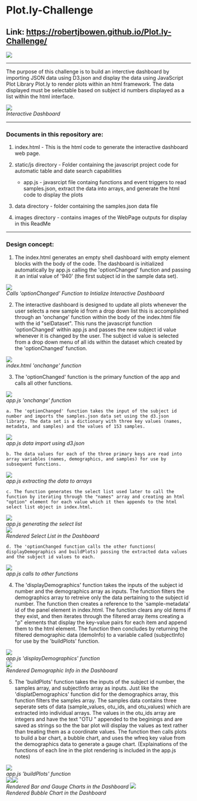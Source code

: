 # Plot.ly-Challenge

## Link: https://robertjbowen.github.io/Plot.ly-Challenge/

<p>
    <img src="https://github.com/robertjbowen/Plot.ly-Challenge/blob/main/images/Picture4.png"/>
</p>

***

The purpose of this challenge is to build an interctive dashboard by importing JSON data using D3.json and display the data using JavaScript Plot Library Plot.ly to render plots within an html framework. The data displayed must be selectable based on subject id numbers displayed as a list within the html interface.

<p>
    <img src="https://github.com/robertjbowen/Plot.ly-Challenge/blob/main/images/Picture1.png"/>
    <br>
    <em>Interactive Dashboard</em>
</p>

***

### Documents in this repository are:

1. index.html - This is the html code to generate the interactive dashboard web page.


2. static/js directory - Folder containing the javascript project code for automatic table and date search capabilities
	
	* app.js - javasrcipt file containg functions and event triggers to read samples.json, extract the data into arrays, and generate the html code to display the plots 


3. data directory - folder containing the samples.json data file


4. images directory - contains images of the WebPage outputs for display in this ReadMe

***

### Design concept:

1. The index.html generates an empty shell dashboard with empty element blocks with the body of the code. The dashboard is initialized automatically by app.js calling the 'optionChanged' function and passing it an intial value of '940' (the first subject id in the sample data set).

<p>
    <img src="https://github.com/robertjbowen/Plot.ly-Challenge/blob/main/images/Picture7.png"/>
    <br>
    <em>Calls 'optionChanged' Function to Intialize Interactive Dashboard</em>
</p>

2. The interactive dashboard is designed to update all plots whenever the user selects a new sample id from a drop down list this is accomplished through an 'onchange' function within the body of the index.html file with the id "selDataset". This runs the javascript function 'optionChanged' within app.js and passes the new subject id value whenever it is changed by the user. The subject id value is selected from a drop down menu of all ids within the dataset which created by the 'optionChanged' function.

<p>
    <img src="https://github.com/robertjbowen/Plot.ly-Challenge/blob/main/images/Picture13.png"/>
    <br>
    <em>index.html 'onchange' function</em>
</p>

3. The 'optionChanged' function is the primary function of the app and calls all other functions.

<p>
    <img src="https://github.com/robertjbowen/Plot.ly-Challenge/blob/main/images/Picture6.png"/>
    <br>
    <em>app.js 'onchange' function</em>
</p>

	a. The 'optionChanged' function takes the input of the subject id number and imports the samples.json data set using the d3.json library. The data set is a dictionary with three key values (names, metadata, and samples) and the values of 153 samples. 

<p>
    <img src="https://github.com/robertjbowen/Plot.ly-Challenge/blob/main/images/Picture9.png"/>
    <br>
    <em>app.js data import using d3.json</em>
</p>

	b. The data values for each of the three primary keys are read into array variables (names, demographics, and samples) for use by subsequent functions.

<p>
    <img src="https://github.com/robertjbowen/Plot.ly-Challenge/blob/main/images/Picture14.png"/>
    <br>
    <em>app.js extracting the data to arrays</em>
</p>

	c. The function generates the select list used later to call the function by iterating through the "names" array and creating an html "option" element for each value which it then appends to the html select list object in index.html.

<p>
    <img src="https://github.com/robertjbowen/Plot.ly-Challenge/blob/main/images/Picture10.png"/>
    <br>
    <em>app.js generating the select list</em>
    <br>
    <img src="https://github.com/robertjbowen/Plot.ly-Challenge/blob/main/images/Picture2.png"/>
    <br>
    <em>Rendered Select List in the Dashboard</em>
</p>
  
	d. The 'optionChanged function calls the other functions( displayDemographics and buildPlots) passing the extracted data values and the subject id values to each.

<p>
    <img src="https://github.com/robertjbowen/Plot.ly-Challenge/blob/main/images/Picture11.png"/>
    <br>
    <em>app.js calls to other functions</em>
</p>

4. The 'displayDemographics' function takes the inputs of the subject id number and the demographics array as inputs. The function filters the demographics array to retreive only the data pertaining to the subject id number. The function then creates a reference to the 'sample-metadata' id of the panel element in index.html. The function clears any old  items if they exist, and then iterates through the filtered array items creating a "p" elements that display the key-value pairs for each item and append them to the html element. The function then concludes by returning the filtered demographic data (demoInfo) to a variable called (subjectInfo) for use by the 'buildPlots' function.  

<p>
    <img src="https://github.com/robertjbowen/Plot.ly-Challenge/blob/main/images/Picture8.png"/>
    <br>
    <em>app.js 'displayDemographics' function</em>
    <br>
    <img src="https://github.com/robertjbowen/Plot.ly-Challenge/blob/main/images/Picture15.png"/>
    <br>
    <em>Rendered Demographic Info in the Dashboard</em>
</p>

5. The 'buildPlots' function takes the inputs of the subject id number, the samples array, and subjectInfo array as inputs. Just like the 'displatDemographics' function did for the demographics array, this function filters the samples array. The samples data contains three seperate sets of data (sample_values, otu_ids, and otu_values) which are extracted into individual arrays. The values in the otu_ids array are integers and have the text "OTU " appended to the beginings and are saved as strings so the the bar plot will display the values as text rather than treating them as a coordinate values. The function then calls plots to build a bar chart, a bubble chart, and uses the wfreq key value from the demographics data to generate a gauge chart. (Explainations of the functions of each line in the plot rendering is included in the app.js notes)

<p>
    <img src="https://github.com/robertjbowen/Plot.ly-Challenge/blob/main/images/Picture12.png"/>
    <br>
    <em>app.js 'buildPlots' function</em>
    <br>
    <img src="https://github.com/robertjbowen/Plot.ly-Challenge/blob/main/images/Picture3.png"/><img src="https://github.com/robertjbowen/Plot.ly-Challenge/blob/main/images/Picture5.png"/>
    <br>
    <em>Rendered Bar and Gauge Charts in the Dashboard</em>
    <img src="https://github.com/robertjbowen/Plot.ly-Challenge/blob/main/images/Picture4.png"/>
    <br>
    <em>Rendered Bubble Chart in the Dashboard</em>
</p>

